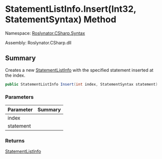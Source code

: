 # StatementListInfo\.Insert\(Int32, StatementSyntax\) Method

Namespace: [Roslynator.CSharp.Syntax](../../README.md)

Assembly: Roslynator\.CSharp\.dll

## Summary

Creates a new [StatementListInfo](../README.md) with the specified statement inserted at the index\.

```csharp
public StatementListInfo Insert(int index, StatementSyntax statement)
```

### Parameters

| Parameter | Summary |
| --------- | ------- |
| index | |
| statement | |

### Returns

[StatementListInfo](../README.md)




